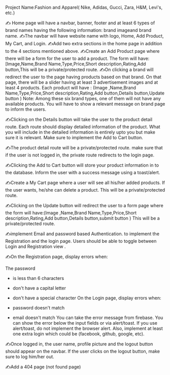 Project Name:Fashion and Apparel( Nike, Adidas, Gucci, Zara, H&M, Levi's, etc.)

✍️ Home page will have a navbar, banner, footer and at least 6 types of brand names having the following information: brand imageand brand name.
✍️The navbar will have website name with logo, Home, Add Product, My Cart, and Login.
✍️Add two extra sections in the home page in addition to the 4 sections mentioned above.
✍️Create an Add Product page where there will be a form for the user to add a product. The form will have:[Image,Name,Brand Name,Type,Price,Short description,Rating,Add button,This will be a private/protected route.
✍️On clicking a brand will redirect the user to the page having products based on that brand. On that page, there will be a slider having at least 3 advertisement images and at least 4 products. Each product will have : (Image ,Name,Brand Name,Type,Price,Short description,Rating,Add button,Details button,Update button )
Note: Among these six brand types, one of them will not have any available products. You will have to show a relevant message on brand page to inform the users.

✍️Clicking on the Details button will take the user to the product detail route. Each route should display detailed information of the product. What you will include in the detailed information is entirely upto you but make sure it is relevant. Make sure to implement the Add to Cart button.

✍️The product detail route will be a private/protected route. make sure that if the user is not logged in, the private route redirects to the login page.

✍️Clicking the Add to Cart button will store your product information in to the database. Inform the user with a success message using a toast/alert. 

✍️Create a My Cart page where a user will see all his/her added products. If the user wants, he/she can delete a product. This will be a private/protected route.

✍️Clicking on the Update button will redirect the user to a form page where the form will have:(Image ,Name,Brand Name,Type,Price,Short description,Rating,Add button,Details button,submit button )
This will be a private/protected route.

✍️implement Email and password based Authentication. to implement the Registration and the login page. Users should be able to toggle between Login and Registration view .

✍️On the Registration page, display errors when:

 The password

 - is less than 6 characters
 - don't have a capital letter
 - don't have a special character
On the Login page, display errors when:

- password doesn't match
- email doesn't match
You can take the error message from firebase. You can show the error below the input fields or via alert/toast. If you use alert/toast, do not implement the browser alert.
Also, implement at least one extra login which could be (facebook, github, google, etc).

✍️Once logged in, the user name, profile picture and the logout button should appear on the navbar. If the user clicks on the logout button, make sure to log him/her out.

✍️Add a 404 page (not found page)

